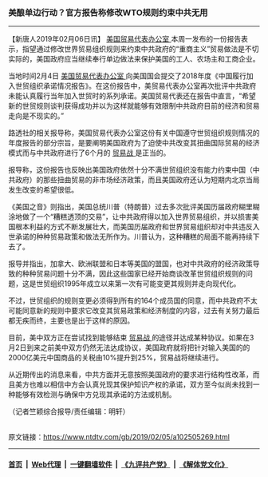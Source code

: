 ### 美酿单边行动？官方报告称修改WTO规则约束中共无用
------------------------

<div class="post_content">
 <p>
  【新唐人2019年02月06日讯】
  <a href="https://www.ntdtv.com/gb/美国贸易代表办公室.htm">
   美国贸易代表办公室
  </a>
  本周一发布的一份报告表示，指望通过修改世界贸易组织规则来约束中共政府的“重商主义”贸易做法是不切实际的，美国政府应当继续奉行单边做法来保护美国的工人、农场主和工商企业。
 </p>
 <p>
  当地时间2月4日
  <a href="https://www.ntdtv.com/gb/美国贸易代表办公室.htm">
   美国贸易代表办公室
  </a>
  向美国国会提交了2018年度《中国履行加入世贸组织承诺情况报告》。在这份报告中，美贸易代表办公室再次批评中共政府未能认真履行当年加入世贸时的系列承诺。美国贸易代表还在报告中直言，“希望新的世贸规则谈判获得成功并以为这样就能够有效限制中共政府目前的经济和贸易走向是不现实的。”
 </p>
 <p>
  路透社的相关报导称，美国贸易代表办公室这份有关中国遵守世贸组织规则情况的年度报告的部分宗旨，是要阐明美国政府为了迫使中共改变其扭曲国际贸易的经济模式而与中共政府进行了6个月的
  <a href="https://www.ntdtv.com/gb/贸易战.htm">
   贸易战
  </a>
  是正当的。
 </p>
 <p>
  报导称，这份报告也反映出美国政府依然十分不满世贸组织没有能力约束中国（中共政府）的那些扭曲贸易的非市场经济政策，而且美国政府还认为短期内北京当局发生改变的希望很低。
 </p>
 <p>
  《美国之音》则指出，美国总统川普（特朗普）过去多次批评美国历届政府糊里糊涂地做了一个“糟糕透顶的交易”，让中共政府得以加入世界贸易组织，并以损害美国根本利益的方式不断发展壮大，而美国历届政府和世界贸易组织却对中共违反入世承诺的种种贸易政策和做法无所作为。川普认为，这种糟糕的局面不能再持续下去了。
 </p>
 <p>
  报导并指出，加拿大、欧洲联盟和日本等美国的盟国，也对中共政府的经济政策导致的种种贸易问题十分不满，因此这些国家已经开始商谈改革世贸组织规则的问题，这是世贸组织1995年成立以来第一次有可能变更其规则并走向现代化。
 </p>
 <p>
  不过，世贸组织的规则变更必须得到所有的164个成员国的同意，而中共政府不太可能同意新的规则中要求它改变其贸易政策和经济制度的内容，过去有关努力最后都无疾而终，主要也是出于这样的原因。
 </p>
 <p>
  目前，美中双方正在尝试找到能够结束
  <a href="https://www.ntdtv.com/gb/贸易战.htm">
   贸易战
  </a>
  的途径并达成某种协议。如果在3月2日到来之前美中双方仍然无法达成协议，美国政府就将把针对输入美国的的2000亿美元中国商品的关税由10%提升到25%，贸易战将继续进行。
 </p>
 <p>
  从近期传出的消息来看，中共方面并无意按照美国政府的要求进行结构性改革，而且美方也难以相信中方会认真兑现其保护知识产权的承诺，双方至今似尚未找到一种能够有效检测与确保中方兑现其承诺的方法或机制。
 </p>
 <p>
  （记者竺颖综合报导/责任编辑：明轩）
 </p>
 <div class="single_ad">
 </div>
</div>

<br/>原文链接：https://www.ntdtv.com/gb/2019/02/05/a102505269.html


------------------------
#### [首页](https://github.com/gfw-breaker/banned-news/blob/master/README.md) &nbsp;|&nbsp; [Web代理](https://github.com/labour-camp/helloworld) &nbsp;|&nbsp; [一键翻墙软件](https://github.com/gfw-breaker/nogfw/blob/master/README.md) &nbsp;|&nbsp; [《九评共产党》](https://github.com/gfw-breaker/9ping.md/blob/master/README.md#九评之一评共产党是什么) &nbsp;|&nbsp; [《解体党文化》](https://github.com/gfw-breaker/jtdwh.md/blob/master/README.md#绪论)

